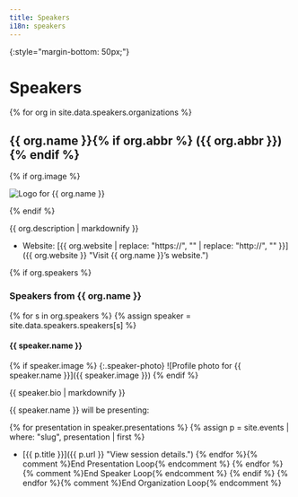 ```yaml
---
title: Speakers
i18n: speakers
---
```


{:style="margin-bottom: 50px;"}
# Speakers

{% for org in site.data.speakers.organizations %}

## {{ org.name }}{% if org.abbr %} ({{ org.abbr }}){% endif %}

{% if org.image %}
<p class="speaker-photo">
    <img src="{{ org.image }}" alt="Logo for {{ org.name }}"
        {% if org.image_shape_outside %} style="shape-outside: {{ org.image_shape_outside }};"{% endif %}
    />
</p>
{% endif %}

{{ org.description | markdownify }}

* Website: [{{ org.website | replace: "https://", "" | replace: "http://", "" }}]({{ org.website }} "Visit {{ org.name }}&rsquo;s website.")

{% if org.speakers %}
### Speakers from {{ org.name }}

{% for s in org.speakers %}
{% assign speaker = site.data.speakers.speakers[s] %}

#### {{ speaker.name }}

{% if speaker.image %}
{:.speaker-photo}
![Profile photo for {{ speaker.name }}]({{ speaker.image }})
{% endif %}

{{ speaker.bio | markdownify }}

{{ speaker.name }} will be presenting:

{% for presentation in speaker.presentations %}
{% assign p = site.events | where: "slug", presentation | first %}
* [{{ p.title }}]({{ p.url }} "View session details.")
{% endfor %}{% comment %}End Presentation Loop{% endcomment %}
{% endfor %}{% comment %}End Speaker Loop{% endcomment %}
{% endif %}
{% endfor %}{% comment %}End Organization Loop{% endcomment %}

